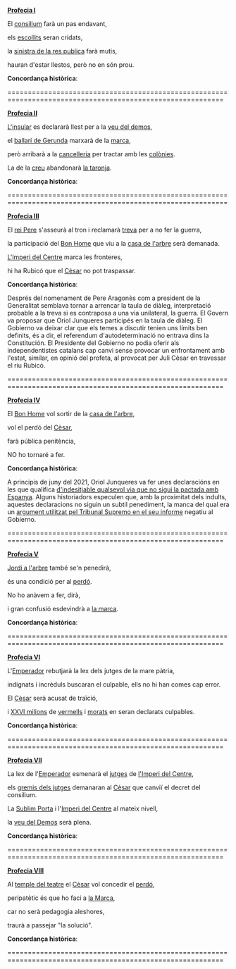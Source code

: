 <a name="I"></a>**[Profecia I](https://twitter.com/CronicaProcesum/status/1341068173618065408)**

El [consilium](https://github.com/raulmagdalena/CronicaProcesum/blob/main/Glosari%20i%20dramatis%20personae.md#consilium) farà un pas endavant,

els [escollits](https://github.com/raulmagdalena/CronicaProcesum/blob/main/Glosari%20i%20dramatis%20personae.md#escollits) seran cridats,

la [sinistra de la res publica](https://github.com/raulmagdalena/CronicaProcesum/blob/main/Glosari%20i%20dramatis%20personae.md#sinistra) farà mutis,

hauran d'estar llestos, però no en són prou.

**Concordança històrica**:

===========================================================================================================

<a name="II"></a>**[Profecia II](https://twitter.com/CronicaProcesum/status/1344358458456494081)**

[L'insular](https://github.com/raulmagdalena/CronicaProcesum/blob/main/Glosari%20i%20dramatis%20personae.md#insular) es declararà llest per a la [veu del demos](https://github.com/raulmagdalena/CronicaProcesum/blob/main/Glosari.md#veudeldemos),

el [ballarí de Gerunda](https://github.com/raulmagdalena/CronicaProcesum/blob/main/Glosari%20i%20dramatis%20personae.md#ballari) marxarà de la [marca](https://github.com/raulmagdalena/CronicaProcesum/blob/main/Glosari.md#marca),

però arribarà a la [cancelleria](https://github.com/raulmagdalena/CronicaProcesum/blob/main/Glosari%20i%20dramatis%20personae.md#cancelleria) per tractar amb les [colònies](https://github.com/raulmagdalena/CronicaProcesum/blob/main/Glosari%20i%20dramatis%20personae.md#colonies).

La de la [creu](https://github.com/raulmagdalena/CronicaProcesum/blob/main/Glosari%20i%20dramatis%20personae.md#creu) abandonarà [la taronja](https://github.com/raulmagdalena/CronicaProcesum/blob/main/Glosari%20i%20dramatis%20personae.md#taronja).

**Concordança històrica**:

============================================================================================================

<a name="III"></a>**[Profecia III](https://twitter.com/CronicaProcesum/status/1401086508287811584)**

El [rei Pere](https://github.com/raulmagdalena/CronicaProcesum/blob/main/Glosari%20i%20dramatis%20personae.md#reipere) s'asseurà al tron i reclamarà [treva](https://github.com/raulmagdalena/CronicaProcesum/blob/main/Glosari%20i%20dramatis%20personae.md#treva) per a no fer la guerra,

la participació del [Bon Home](https://github.com/raulmagdalena/CronicaProcesum/blob/main/Glosari%20i%20dramatis%20personae.md#bonhome) que viu a la [casa de l'arbre](https://github.com/raulmagdalena/CronicaProcesum/blob/main/Glosari%20i%20dramatis%20personae.md#casaarbre) serà demanada.

[L'Imperi del Centre](https://github.com/raulmagdalena/CronicaProcesum/blob/main/Glosari%20i%20dramatis%20personae.md#impericentre) marca les fronteres,

hi ha Rubicó que el [Cèsar](https://github.com/raulmagdalena/CronicaProcesum/blob/main/Glosari%20i%20dramatis%20personae.md#cesar) no pot traspassar.


**Concordança històrica**:

Després del nomenament de Pere Aragonès com a president de la Generalitat semblava tornar a arrencar la taula de diàleg, interpretació probable a la treva si es contraposa a una via unilateral, la guerra. El Govern va proposar que Oriol Junqueres participés en la taula de diàleg. El Gobierno va deixar clar que els temes a discutir tenien uns límits ben definits, és a dir, el referendum d'autodeterminació no entrava dins la Constitución. El Presidente del Gobierno no podia oferir als independentistes catalans cap canvi sense provocar un enfrontament amb l'estat, similar, en opinió del profeta, al provocat per Juli Cèsar en travessar el riu Rubicó.

===========================================================================================================

<a name="IV"></a>**[Profecia IV](https://twitter.com/CronicaProcesum/status/1402173655581396998)**

El [Bon Home](https://github.com/raulmagdalena/CronicaProcesum/blob/main/Glosari%20i%20dramatis%20personae.md#bonhome) vol sortir de la [casa de l'arbre](https://github.com/raulmagdalena/CronicaProcesum/blob/main/Glosari%20i%20dramatis%20personae.md#casaarbre),

vol el perdó del [Cèsar](https://github.com/raulmagdalena/CronicaProcesum/blob/main/Glosari%20i%20dramatis%20personae.md#cesar),

farà pública penitència,

NO ho tornaré a fer.

**Concordança històrica**:

A principis de juny del 2021, Oriol Junqueres va fer unes declaracións en les que qualifica [d'indesitjable qualsevol via que no sigui la pactada amb Espanya](https://www.vilaweb.cat/noticies/junqueras-qualifica-dindesitjable-qualsevol-via-que-no-sigui-la-pactada-amb-lestat/). Alguns historiadors especulen que, amb la proximitat dels indults, aquestes declaracions no siguin un subtil penediment, la manca del qual era un [argument utilitzat pel Tribunal Supremo en el seu informe](https://www.europapress.es/nacional/noticia-supremo-informa-contra-indultar-presos-proces-porque-no-hay-arrepentimiento-20210526122600.html) negatiu al Gobierno.

===========================================================================================================

<a name="V"></a>**[Profecia V](https://twitter.com/CronicaProcesum/status/1402536079606140929)**

[Jordi a l'arbre](https://github.com/raulmagdalena/CronicaProcesum/blob/main/Glosari%20i%20dramatis%20personae.md#jordisanchez) també se'n penedirà,

és una condició per al [perdó](https://github.com/raulmagdalena/CronicaProcesum/blob/main/Glosari%20i%20dramatis%20personae.md#perdo).

No ho anàvem a fer, dirà,

i gran confusió esdevindrà a  [la marca](https://github.com/raulmagdalena/CronicaProcesum/blob/main/Glosari%20i%20dramatis%20personae.md#marca).

**Concordança històrica**:

===========================================================================================================

<a name="VI"></a>**[Profecia VI](https://twitter.com/CronicaProcesum/status/1402898418436128771)**

L'[Emperador](https://github.com/raulmagdalena/CronicaProcesum/blob/main/Glosari%20i%20dramatis%20personae.md#emperador) rebutjarà la lex dels jutges de la mare pàtria,

indignats i incrèduls buscaran el culpable, ells no hi han comes cap error.

El [Cèsar](https://github.com/raulmagdalena/CronicaProcesum/blob/main/Glosari%20i%20dramatis%20personae.md#cesar) serà acusat de traïció,

i [XXVI milions](https://github.com/raulmagdalena/CronicaProcesum/blob/main/Glosari%20i%20dramatis%20personae.md#xxvi) de [vermells](https://github.com/raulmagdalena/CronicaProcesum/blob/main/Glosari%20i%20dramatis%20personae.md#vermells) i [morats](https://github.com/raulmagdalena/CronicaProcesum/blob/main/Glosari%20i%20dramatis%20personae.md#morats) en seran declarats culpables.

**Concordança històrica**:

===========================================================================================================

<a name="VII"></a>**[Profecia VII](https://twitter.com/CronicaProcesum/status/1406662395003654149)**

La lex de l'[Emperador](https://github.com/raulmagdalena/CronicaProcesum/blob/main/Glosari%20i%20dramatis%20personae.md#emperador) esmenarà el [jutges](https://github.com/raulmagdalena/CronicaProcesum/blob/main/Glosari%20i%20dramatis%20personae.md#jutjespatria) de [l'Imperi del Centre](https://github.com/raulmagdalena/CronicaProcesum/blob/main/Glosari%20i%20dramatis%20personae.md#impericentre),

els [gremis dels jutges](https://github.com/raulmagdalena/CronicaProcesum/blob/main/Glosari%20i%20dramatis%20personae.md#gremisjutges) demanaran al [Cèsar](https://github.com/raulmagdalena/CronicaProcesum/blob/main/Glosari%20i%20dramatis%20personae.md#cesar) que canviï el decret del consilium.

La [Sublim Porta](https://github.com/raulmagdalena/CronicaProcesum/blob/main/Glosari%20i%20dramatis%20personae.md#sublim) i l'[Imperi del Centre](https://github.com/raulmagdalena/CronicaProcesum/blob/main/Glosari%20i%20dramatis%20personae.md#impericentre) al mateix nivell,

la [veu del Demos](https://github.com/raulmagdalena/CronicaProcesum/blob/main/Glosari%20i%20dramatis%20personae.md#veudeldemos) serà plena.

**Concordança històrica**:

===========================================================================================================

<a name="VIII"></a>**[Profecia VIII](https://twitter.com/CronicaProcesum/status/1406887116571877376)**

Al [temple del teatre](https://github.com/raulmagdalena/CronicaProcesum/blob/main/Glosari%20i%20dramatis%20personae.md#templeteatre) el [Cèsar](https://github.com/raulmagdalena/CronicaProcesum/blob/main/Glosari%20i%20dramatis%20personae.md#cesar) vol concedir el [perdó](https://github.com/raulmagdalena/CronicaProcesum/blob/main/Glosari%20i%20dramatis%20personae.md#perdo),

peripatètic és que ho faci a [la Marca](https://github.com/raulmagdalena/CronicaProcesum/blob/main/Glosari%20i%20dramatis%20personae.md#marca),

car no serà pedagogia aleshores,

traurà a passejar "la solució".

**Concordança històrica**:

===========================================================================================================
